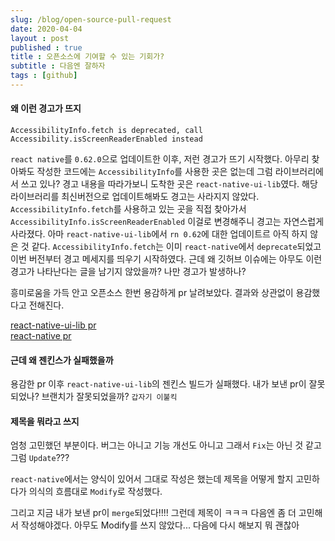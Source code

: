 ```yaml
---
slug: /blog/open-source-pull-request
date: 2020-04-04
layout : post
published : true
title : 오픈소스에 기여할 수 있는 기회가?
subtitle : 다음엔 잘하자
tags : [github]
--- 
```

#### 왜 이런 경고가 뜨지
```
AccessibilityInfo.fetch is deprecated, call Accessibility.isScreenReaderEnabled instead 
```
`react native`를 `0.62.0`으로 업데이트한 이후, 저런 경고가 뜨기 시작했다.
아무리 찾아봐도 작성한 코드에는 `AccessibilityInfo`를 사용한 곳은 없는데 그럼 라이브러리에서 쓰고 있나?
경고 내용을 따라가보니 도착한 곳은 `react-native-ui-lib`였다.
해당 라이브러리를 최신버전으로 업데이트해봐도 경고는 사라지지 않았다. 
`AccessibilityInfo.fetch`를 사용하고 있는 곳을 직접 찾아가서 `AccessibilityInfo.isScreenReaderEnabled` 이걸로 변경해주니 경고는 자연스럽게 사라졌다.
아마 `react-native-ui-lib`에서 `rn 0.62`에 대한 업데이트르 아직 하지 않은 것 같다. `AccessibilityInfo.fetch`는 이미 `react-native`에서 `deprecate`되었고 이번 버전부터 경고 메세지를 띄우기 시작하였다.
근데 왜 깃허브 이슈에는 아무도 이런 경고가 나타난다는 글을 남기지 않았을까? 나만 경고가 발생하나?
  
흥미로움을 가득 안고 오픈소스 한번 용감하게 pr 날려보았다. 결과와 상관없이 용감했다고 전해진다.
  
[react-native-ui-lib pr](https://github.com/wix/react-native-ui-lib/pull/732)  
[react-native pr](https://github.com/facebook/react-native/pull/28514)
  
#### 근데 왜 젠킨스가 실패했을까
용감한 pr 이후 `react-native-ui-lib`의 젠킨스 빌드가 실패했다. 내가 보낸 pr이 잘못되었나? 브랜치가 잘못되었을까?  `갑자기 이불킥`

#### 제목을 뭐라고 쓰지
엄청 고민했던 부분이다. 버그는 아니고 기능 개선도 아니고 그래서 `Fix`는 아닌 것 같고 그럼 `Update`???
  
`react-native`에서는 양식이 있어서 그대로 작성은 했는데 제목을 어떻게 할지 고민하다가 의식의 흐름대로 `Modify`로 작성했다.
  
그리고 지금 내가 보낸 pr이 `merge`되었다!!!!
그런데 제목이 ㅋㅋㅋ 다음엔 좀 더 고민해서 작성해야겠다. 아무도 Modify를 쓰지 않았다...
다음에 다시 해보지 뭐 괜찮아
